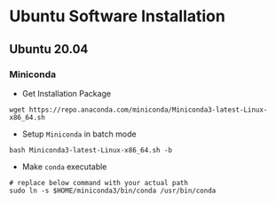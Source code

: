 # Ubuntu Software Installation

## Ubuntu 20.04

### Miniconda

- Get Installation Package

```shell
wget https://repo.anaconda.com/miniconda/Miniconda3-latest-Linux-x86_64.sh
```

- Setup `Miniconda` in batch mode
```shell
bash Miniconda3-latest-Linux-x86_64.sh -b
```

- Make `conda` executable
```shell
# replace below command with your actual path
sudo ln -s $HOME/miniconda3/bin/conda /usr/bin/conda
```
